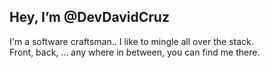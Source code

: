 ## Hey, I’m @DevDavidCruz
I'm a software craftsman.. I like to mingle all over the stack.</br>
Front, back, ... any where in between, you can find me there.


<!---
DevDavidCruz/DevDavidCruz is a ✨ special ✨ repository because its `README.md` (this file) appears on your GitHub profile.
You can click the Preview link to take a look at your changes.
--->
